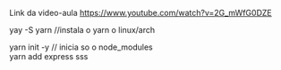 Link da video-aula
https://www.youtube.com/watch?v=2G_mWfG0DZE

yay -S yarn //instala o yarn o linux/arch

yarn init -y // inicia so o node_modules  
yarn add express
sss